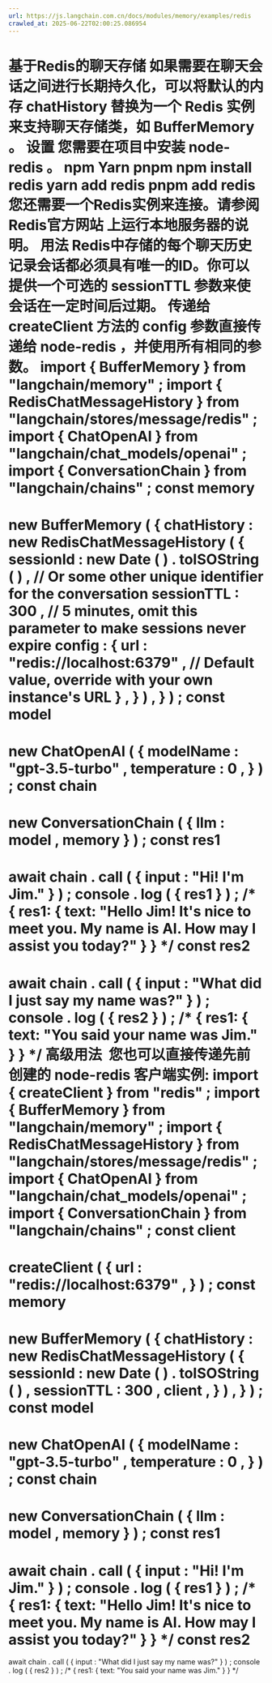 ```yaml
---
url: https://js.langchain.com.cn/docs/modules/memory/examples/redis
crawled_at: 2025-06-22T02:00:25.086954
---
```


基于Redis的聊天存储
如果需要在聊天会话之间进行长期持久化，可以将默认的内存
chatHistory
替换为一个
Redis
实例来支持聊天存储类，如
BufferMemory
。
设置
​
您需要在项目中安装
node-redis
。
npm
Yarn
pnpm
npm
install
redis
yarn
add
redis
pnpm
add
redis
您还需要一个Redis实例来连接。请参阅
Redis官方网站
上运行本地服务器的说明。
用法
​
Redis中存储的每个聊天历史记录会话都必须具有唯一的ID。你可以提供一个可选的
sessionTTL
参数来使会话在一定时间后过期。
传递给
createClient
方法的
config
参数直接传递给
node-redis
，并使用所有相同的参数。
import
{
BufferMemory
}
from
"langchain/memory"
;
import
{
RedisChatMessageHistory
}
from
"langchain/stores/message/redis"
;
import
{
ChatOpenAI
}
from
"langchain/chat_models/openai"
;
import
{
ConversationChain
}
from
"langchain/chains"
;
const
memory
=
new
BufferMemory
(
{
chatHistory
:
new
RedisChatMessageHistory
(
{
sessionId
:
new
Date
(
)
.
toISOString
(
)
,
// Or some other unique identifier for the conversation
sessionTTL
:
300
,
// 5 minutes, omit this parameter to make sessions never expire
config
:
{
url
:
"redis://localhost:6379"
,
// Default value, override with your own instance's URL
}
,
}
)
,
}
)
;
const
model
=
new
ChatOpenAI
(
{
modelName
:
"gpt-3.5-turbo"
,
temperature
:
0
,
}
)
;
const
chain
=
new
ConversationChain
(
{
llm
:
model
,
memory
}
)
;
const
res1
=
await
chain
.
call
(
{
input
:
"Hi! I'm Jim."
}
)
;
console
.
log
(
{
res1
}
)
;
/*
{
res1: {
text: "Hello Jim! It's nice to meet you. My name is AI. How may I assist you today?"
}
}
*/
const
res2
=
await
chain
.
call
(
{
input
:
"What did I just say my name was?"
}
)
;
console
.
log
(
{
res2
}
)
;
/*
{
res1: {
text: "You said your name was Jim."
}
}
*/
高级用法
​
您也可以直接传递先前创建的
node-redis
客户端实例:
import
{
createClient
}
from
"redis"
;
import
{
BufferMemory
}
from
"langchain/memory"
;
import
{
RedisChatMessageHistory
}
from
"langchain/stores/message/redis"
;
import
{
ChatOpenAI
}
from
"langchain/chat_models/openai"
;
import
{
ConversationChain
}
from
"langchain/chains"
;
const
client
=
createClient
(
{
url
:
"redis://localhost:6379"
,
}
)
;
const
memory
=
new
BufferMemory
(
{
chatHistory
:
new
RedisChatMessageHistory
(
{
sessionId
:
new
Date
(
)
.
toISOString
(
)
,
sessionTTL
:
300
,
client
,
}
)
,
}
)
;
const
model
=
new
ChatOpenAI
(
{
modelName
:
"gpt-3.5-turbo"
,
temperature
:
0
,
}
)
;
const
chain
=
new
ConversationChain
(
{
llm
:
model
,
memory
}
)
;
const
res1
=
await
chain
.
call
(
{
input
:
"Hi! I'm Jim."
}
)
;
console
.
log
(
{
res1
}
)
;
/*
{
res1: {
text: "Hello Jim! It's nice to meet you. My name is AI. How may I assist you today?"
}
}
*/
const
res2
=
await
chain
.
call
(
{
input
:
"What did I just say my name was?"
}
)
;
console
.
log
(
{
res2
}
)
;
/*
{
res1: {
text: "You said your name was Jim."
}
}
*/